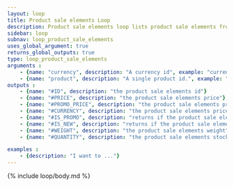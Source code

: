 ```yaml
---
layout: loop
title: Product sale elements Loop
description: Product sale elements loop lists product sale elements from your shop. You may need to use the <a href=\"/documentation/loop/attribute_combination.html\">attribute combination loop</a> inside your product sale elements loop.
sidebar: loop
subnav: loop_product_sale_elements
uses_global_argument: true
returns_global_outputs: true
type: loop_product_sale_elements
arguments :
    - {name: "currency", description: "A currency id", example: "currency=\"1\""}
    - {name: "product", description: "A single product id.", example: "product=\"2\"", mandatory: "true"}
outputs :
    - {name: "#ID", description: "the product sale elements id"}
    - {name: "#PRICE", description: "the product sale elements price"}
    - {name: "#PROMO_PRICE", description: "the product sale elements promo price"}
    - {name: "#CURRENCY", description: "the product sale elements price currency"}
    - {name: "#IS_PROMO", description: "returns if the product sale element is in promo"}
    - {name: "#IS_NEW", description: "returns if the product sale element is in new"}
    - {name: "#WEIGHT", description: "the product sale elements weight"}
    - {name: "#QUANTITY", description: "the product sale elements stock quantity"}

examples :
    - {description: "I want to ..."}
---
```


{% include loop/body.md %}